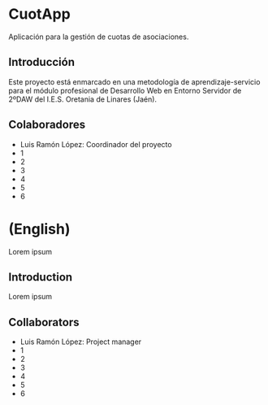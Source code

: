 CuotApp
=======
Aplicación para la gestión de cuotas de asociaciones.

Introducción
------------
Este proyecto está enmarcado en una metodología de aprendizaje-servicio
para el módulo profesional de Desarrollo Web en Entorno Servidor de 2ºDAW
del I.E.S. Oretania de Linares (Jaén).

Colaboradores
-------------
- Luis Ramón López: Coordinador del proyecto
- 1
- 2
- 3
- 4
- 5
- 6

(English)
=========
Lorem ipsum

Introduction
------------
Lorem ipsum

Collaborators
-------------
- Luis Ramón López: Project manager
- 1
- 2
- 3
- 4
- 5
- 6